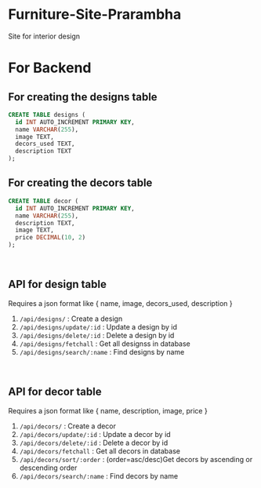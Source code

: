 # Furniture-Site-Prarambha
Site for interior design


# For Backend

## For creating the designs table

```sql
CREATE TABLE designs ( 
  id INT AUTO_INCREMENT PRIMARY KEY,
  name VARCHAR(255),
  image TEXT,
  decors_used TEXT,
  description TEXT
);
```

## For creating the decors table

```sql
CREATE TABLE decor (
  id INT AUTO_INCREMENT PRIMARY KEY,
  name VARCHAR(255),
  description TEXT,
  image TEXT,
  price DECIMAL(10, 2)
);
```
<br>

## API for design table

Requires a json format like { name, image, decors_used, description }

1. `/api/designs/` : Create a design
2. `/api/designs/update/:id` : Update a design by id
3. `/api/designs/delete/:id` : Delete a design by id
4. `/api/designs/fetchall` : Get all designss in database
5. `/api/designs/search/:name` : Find designs by name
<br>

## API for decor table

Requires a json format like { name, description, image, price }

1. `/api/decors/` : Create a decor
2. `/api/decors/update/:id` : Update a decor by id
3. `/api/decors/delete/:id` : Delete a decor by id
4. `/api/decors/fetchall` : Get all decors in database
5. `/api/decors/sort/:order` : (order=asc/desc)Get decors by ascending or descending order
6. `/api/decors/search/:name` : Find decors by name


